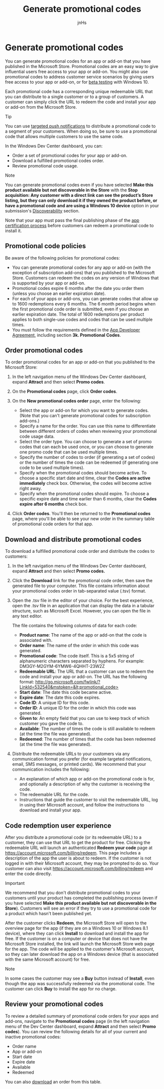 ﻿---
author: jnHs
Description: You can generate promotional codes for an app or add-on that you have published in the Microsoft Store.
title: Generate promotional codes
ms.assetid: 9B632266-64EC-4D62-A4C4-55B6643D8750
ms.author: wdg-dev-content
ms.date: 03/28/2018
ms.topic: article
ms.prod: windows
ms.technology: uwp
keywords: windows 10, uwp, promo code, promo codes, token, tokens
ms.localizationpriority: high
---

# Generate promotional codes


You can generate promotional codes for an app or add-on that you have published in the Microsoft Store. Promotional codes are an easy way to give influential users free access to your app or add-on. You might also use promotional codes to address customer service scenarios by giving users free access to your app or add-on, or for [beta testing](beta-testing-and-targeted-distribution.md) with Windows 10.

Each promotional code has a corresponding unique redeemable URL that you can distribute to a single customer or to a group of customers. A customer can simply click the URL to redeem the code and install your app or add-on from the Microsoft Store.

> [!TIP]
> You can use [targeted push notifications](send-push-notifications-to-your-apps-customers.md) to distribute a promotional code to a segment of your customers. When doing so, be sure to use a promotional code that allows multiple customers to use the same code.

In the Windows Dev Center dashboard, you can:

-   Order a set of promotional codes for your app or add-on.
-   Download a fulfilled promotional codes order.
-   Review promotional code usage.

> [!NOTE]
> You can generate promotional codes even if you have selected **Make this product available but not discoverable in the Store** with the **Stop acquisition: Any customer with a direct link can see the product’s Store listing, but they can only download it if they owned the product before, or have a promotional code and are using a Windows 10 device** option in your submission's [Discoverability](choose-visibility-options.md#discoverability) section.

Note that your app must pass the final publishing phase of the [app certification process](the-app-certification-process.md) before customers can redeem a promotional code to install it.


## Promotional code policies

Be aware of the following policies for promotional codes:

-   You can generate promotional codes for any app or add-on (with the exception of subscription add-ons) that you published to the Microsoft Store. Customers can redeem the codes on any version of Windows that is supported by your app or add-on.
-   Promotional codes expire 6 months after the date you order them (unless you choose an earlier expiration date).
-   For each of your apps or add-ons, you can generate codes that allow up to 1600 redemptions every 6 months. The 6 month period begins when the first promotional code order is submitted, even if you choose an earlier expiration date. The total of 1600 redemptions per product applies to both single-use codes and codes that can be used multiple times.
-   You must follow the requirements defined in the [App Developer Agreement](https://docs.microsoft.com/legal/windows/agreements/app-developer-agreement), including section **3k. Promotional Codes**.


## Order promotional codes

To order promotional codes for an app or add-on that you published to the Microsoft Store:

1.  In the left navigation menu of the Windows Dev Center dashboard, expand **Attract** and then select **Promo codes**.

2.   On the **Promotional codes** page, click **Order codes**.

3.  On the **New promotional codes order** page, enter the following:
    -   Select the app or add-on for which you want to generate codes. (Note that you can't generate promotional codes for subscription add-ons.)
    -   Specify a name for the order. You can use this name to differentiate between different orders of codes when reviewing your promotional code usage data.
    -   Select the order type. You can choose to generate a set of promo codes that can each be used once, or you can choose to generate one promo code that can be used multiple times.
    -   Specify the number of codes to order (if generating a set of codes) or the number of times the code can be redeemed (if generating one code to be used multiple times).
    -   Specify when the promotional codes should become active. To choose a specific start date and time, clear the **Codes are active immediately** check box. Otherwise, the codes will become active right away.
    -   Specify when the promotional codes should expire. To choose a specific expire date and time earlier than 6 months, clear the **Codes expire after 6 months** check box.

4.  Click **Order codes**. You'll then be returned to the **Promotional codes** page, where you'll be able to see your new order in the summary table of promotional code orders for that app.


## Download and distribute promotional codes

To download a fulfilled promotional code order and distribute the codes to customers:

1.  In the left navigation menu of the Windows Dev Center dashboard, expand **Attract** and then select **Promo codes.**
2.  Click the **Download** link for the promotional code order, then save the generated file to your computer. This file contains information about your promotional codes order in tab-separated value (.tsv) format.
3.  Open the .tsv file in the editor of your choice. For the best experience, open the .tsv file in an application that can display the data in a tabular structure, such as Microsoft Excel. However, you can open the file in any text editor.

    The file contains the following columns of data for each code:

    -   **Product name**: The name of the app or add-on that the code is associated with.
    -   **Order name**: The name of the order in which this code was generated.
    -   **Promotional code**: The code itself. This is a 5x5 string of alphanumeric characters separated by hyphens. For example: DM3GY-M2GYM-6YMW6-4QHHT-23W2Z
    -   **Redeemable URL**: The URL that a customer can use to redeem the code and install your app or add-on. The URL has the following format: http://go.microsoft.com/fwlink/?LinkId=532540&mstoken=&lt;promotional_code>
    -   **Start date**: The date this code became active.
    -   **Expire date**: The date this code expires.
    -   **Code ID**: A unique ID for this code.
    -   **Order ID**: A unique ID for the order in which this code was generated.
    -   **Given to**: An empty field that you can use to keep track of which customer you gave the code to.
    -   **Available**: The number of times the code is still available to redeem (at the time the file was generated).
    -   **Redeemed**: The number of times that the code has been redeemed (at the time the file was generated).

4.  Distribute the redeemable URLs to your customers via any communication format you prefer (for example targeted notifications, email, SMS messages, or printed cards). We recommend that your communication includes the following:
    -   An explanation of which app or add-on the promotional code is for, and optionally a description of why the customer is receiving the code.
    -   The redeemable URL for the code.
    -   Instructions that guide the customer to visit the redeemable URL, log in using their Microsoft account, and follow the instructions to download and install your app.


## Code redemption user experience

After you distribute a promotional code (or its redeemable URL) to a customer, they can use that URL to get the product for free. Clicking the redeemable URL will launch an authenticated **Redeem your code** page at <https://account.microsoft.com/billing/redeem>. This page includes a description of the app the user is about to redeem. If the customer is not logged in with their Microsoft account, they may be prompted to do so. Your customer can also visit <https://account.microsoft.com/billing/redeem> and enter the code directly.

> [!IMPORTANT]
> We recommend that you don't distribute promotional codes to your customers until your product has completed the publishing process (even if you have selected **Make this product available but not discoverable in the Store**). Customers will see an error if they try to use a promotional code for a product which hasn't been published yet.

After the customer clicks **Redeem**, the Microsoft Store will open to the overview page for the app (if they are on a Windows 10 or Windows 8.1 device), where they can click **Install** to download and install the app for free. If the customer is on a computer or device that does not have the Microsoft Store installed, the link will launch the Microsoft Store web page for the app. The code will be applied to the customer's Microsoft account, so they can later download the app on a Windows device (that is associated with the same Microsoft account) for free.

> [!NOTE]
> In some cases the customer may see a **Buy** button instead of **Install**, even though the app was successfully redeemed via the promotional code. The customer can click **Buy** to install the app for no charge.


## Review your promotional codes

To review a detailed summary of promotional code orders for your apps and add-ons, navigate to the **Promotional codes** page (in the left navigation menu of the Dev Center dashboard, expand **Attract** and then select **Promo codes**). You can review the following details for all of your current and inactive promotional codes:
-   Order name
-   App or add-on
-   Start date
-   Expire date
-   Available
-   Redeemed

You can also [download](#download-and-distribute-promotional-codes) an order from this table.

 
